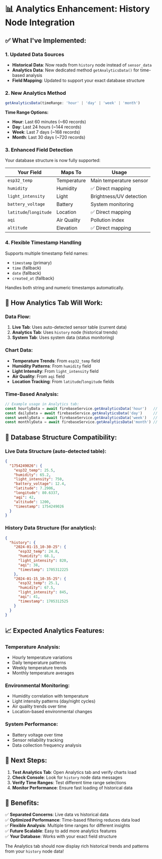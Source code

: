 # 📊 Analytics Enhancement: History Node Integration

## ✅ **What I've Implemented:**

### **1. Updated Data Sources**
- **Historical Data**: Now reads from `history` node instead of `sensor_data`
- **Analytics Data**: New dedicated method `getAnalyticsData()` for time-based analysis
- **Field Mapping**: Updated to support your exact database structure

### **2. New Analytics Method**
```typescript
getAnalyticsData(timeRange: 'hour' | 'day' | 'week' | 'month')
```

**Time Range Options:**
- **Hour**: Last 60 minutes (~60 records)
- **Day**: Last 24 hours (~144 records) 
- **Week**: Last 7 days (~168 records)
- **Month**: Last 30 days (~720 records)

### **3. Enhanced Field Detection**
Your database structure is now fully supported:

| **Your Field** | **Maps To** | **Usage** |
|---------------|-------------|-----------|
| `esp32_temp` | Temperature | Main temperature sensor |
| `humidity` | Humidity | ✅ Direct mapping |
| `light_intensity` | Light | Brightness/UV detection |
| `battery_voltage` | Battery | System monitoring |
| `latitude`/`longitude` | Location | ✅ Direct mapping |
| `aqi` | Air Quality | Pollution index |
| `altitude` | Elevation | ✅ Direct mapping |

### **4. Flexible Timestamp Handling**
Supports multiple timestamp field names:
- `timestamp` (primary)
- `time` (fallback)
- `date` (fallback)
- `created_at` (fallback)

Handles both string and numeric timestamps automatically.

## 🎯 **How Analytics Tab Will Work:**

### **Data Flow:**
1. **Live Tab**: Uses auto-detected sensor table (current data)
2. **Analytics Tab**: Uses `history` node (historical trends) 
3. **System Tab**: Uses system data (status monitoring)

### **Chart Data:**
- **Temperature Trends**: From `esp32_temp` field
- **Humidity Patterns**: From `humidity` field  
- **Light Intensity**: From `light_intensity` field
- **Air Quality**: From `aqi` field
- **Location Tracking**: From `latitude`/`longitude` fields

### **Time-Based Analysis:**
```javascript
// Example usage in Analytics tab:
const hourlyData = await firebaseService.getAnalyticsData('hour')   // Last 60 minutes
const dailyData = await firebaseService.getAnalyticsData('day')     // Last 24 hours  
const weeklyData = await firebaseService.getAnalyticsData('week')   // Last 7 days
const monthlyData = await firebaseService.getAnalyticsData('month') // Last 30 days
```

## 🔧 **Database Structure Compatibility:**

### **Live Data Structure** (auto-detected table):
```json
{
  "1754249026": {
    "esp32_temp": 25.5,
    "humidity": 65.2,
    "light_intensity": 750,
    "battery_voltage": 12.4,
    "latitude": 7.2906,
    "longitude": 80.6337,
    "aqi": 42,
    "altitude": 1200,
    "timestamp": 1754249026
  }
}
```

### **History Data Structure** (for analytics):
```json
{
  "history": {
    "2024-01-15_10-30-25": {
      "esp32_temp": 24.8,
      "humidity": 68.1,
      "light_intensity": 820,
      "aqi": 38,
      "timestamp": 1705312225
    },
    "2024-01-15_10-35-25": {
      "esp32_temp": 25.1,
      "humidity": 67.5,
      "light_intensity": 845,
      "aqi": 41,
      "timestamp": 1705312525
    }
  }
}
```

## 📈 **Expected Analytics Features:**

### **Temperature Analysis:**
- Hourly temperature variations
- Daily temperature patterns  
- Weekly temperature trends
- Monthly temperature averages

### **Environmental Monitoring:**
- Humidity correlation with temperature
- Light intensity patterns (day/night cycles)
- Air quality trends over time
- Location-based environmental changes

### **System Performance:**
- Battery voltage over time
- Sensor reliability tracking
- Data collection frequency analysis

## 🚀 **Next Steps:**

1. **Test Analytics Tab**: Open Analytics tab and verify charts load
2. **Check Console**: Look for `history` node data messages
3. **Verify Time Ranges**: Test different time range selections
4. **Monitor Performance**: Ensure fast loading of historical data

## 🎯 **Benefits:**

✅ **Separated Concerns**: Live data vs historical data  
✅ **Optimized Performance**: Time-based filtering reduces data load  
✅ **Flexible Analysis**: Multiple time ranges for different insights  
✅ **Future Scalable**: Easy to add more analytics features  
✅ **Your Database**: Works with your exact field structure

The Analytics tab should now display rich historical trends and patterns from your `history` node data!
